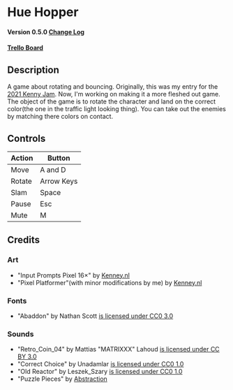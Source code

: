 # Hue Hopper
#### Version 0.5.0 [Change Log](https://github.com/sugarvoid/hue-hopper/blob/Current/CHANGELOG.md)

#### [Trello Board](https://trello.com/b/aLnKhPKY/hue-hopper)

## Description
A game about rotating and bouncing. Originally, this was my entry for the [2021 Kenny Jam](https://kitargo.itch.io/huehopper-jam). Now, I'm working on making it a more fleshed out game. The object of the game is to rotate the character and land on the correct color(the one in the traffic light looking thing).  You can take out the enemies by matching there colors on contact. 

## Controls 

| Action   | Button      |
| ---------| ----------- |
| Move     | A and D     |
| Rotate   | Arrow Keys  |
| Slam     | Space       |
| Pause    | Esc         |
| Mute     | M           |


## Credits

### Art
- "Input Prompts Pixel 16×" by [Kenney.nl](https://kenney.itch.io/)
- "Pixel Platformer"(with minor modifications by me) by [Kenney.nl](https://kenney.itch.io/)

### Fonts
- "Abaddon" by Nathan Scott [is licensed under CC0 3.0](https://creativecommons.org/licenses/by/3.0/)

### Sounds
- "Retro_Coin_04" by Mattias "MATRIXXX" Lahoud [is licensed under CC BY 3.0](https://creativecommons.org/licenses/by/3.0/)
- "Correct Choice" by Unadamlar [is licensed under CC0 1.0](https://creativecommons.org/publicdomain/zero/1.0/)
- "Old Reactor" by Leszek_Szary [is licensed under CC0 1.0](https://creativecommons.org/publicdomain/zero/1.0/)
- "Puzzle Pieces" by [Abstraction](http://www.abstractionmusic.com/)
